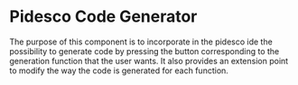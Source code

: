 # Pidesco Code Generator
The purpose of this component is to incorporate in the pidesco ide the possibility to generate code by pressing the button corresponding to the generation function that the user wants. 
It also provides an extension point to modify the way the code is generated for each function.
